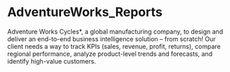 # AdventureWorks_Reports

Adventure Works Cycles*, a global manufacturing company, to 
design and deliver an end-to-end business intelligence solution – from scratch!
Our client needs a way to track KPIs (sales, revenue, profit, returns), compare regional 
performance, analyze product-level trends and forecasts, and identify high-value customers.



